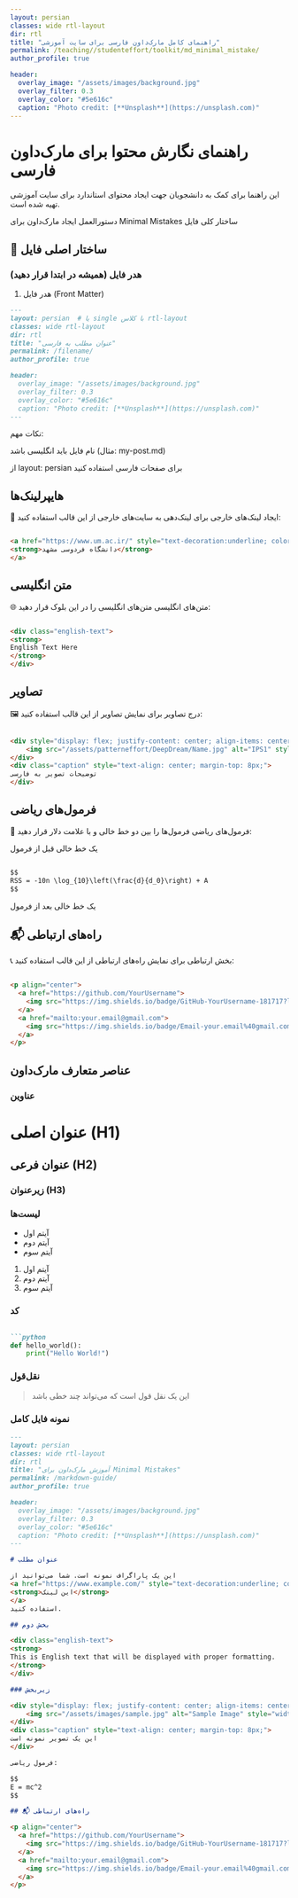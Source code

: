 ```yaml
---
layout: persian
classes: wide rtl-layout
dir: rtl
title: "راهنمای کامل مارک‌داون فارسی برای سایت آموزشی"
permalink: /teaching//studenteffort/toolkit/md_minimal_mistake/
author_profile: true

header:
  overlay_image: "/assets/images/background.jpg"
  overlay_filter: 0.3
  overlay_color: "#5e616c"
  caption: "Photo credit: [**Unsplash**](https://unsplash.com)"
---
```


#  راهنمای نگارش محتوا برای مارک‌داون  فارسی

این راهنما برای کمک به دانشجویان جهت ایجاد محتوای استاندارد برای سایت آموزشی تهیه شده است.

دستورالعمل ایجاد مارک‌داون برای Minimal Mistakes
ساختار کلی فایل



## 🎯 ساختار اصلی فایل


### هدر فایل (همیشه در ابتدا قرار دهید)

1. هدر فایل (Front Matter)

```markdown
---
layout: persian  # یا single با کلاس rtl-layout
classes: wide rtl-layout
dir: rtl
title: "عنوان مطلب به فارسی"
permalink: /filename/
author_profile: true

header:
  overlay_image: "/assets/images/background.jpg"
  overlay_filter: 0.3
  overlay_color: "#5e616c"
  caption: "Photo credit: [**Unsplash**](https://unsplash.com)"
---
```
نکات مهم:

نام فایل باید انگلیسی باشد (مثال: my-post.md)

از layout: persian برای صفحات فارسی استفاده کنید

## هایپرلینک‌ها
   🔗 ایجاد لینک‌های خارجی
برای لینک‌دهی به سایت‌های خارجی از این قالب استفاده کنید:


```markdown

<a href="https://www.um.ac.ir/" style="text-decoration:underline; color:green;" target="_blank">
<strong>دانشگاه فردوسی مشهد</strong>
</a>
```

## متن انگلیسی

   🌐 متن‌های انگلیسی
متن‌های انگلیسی را در این بلوک قرار دهید:


```markdown

<div class="english-text">
<strong>
English Text Here
</strong>
</div>
```


## تصاویر

🖼️ درج تصاویر
برای نمایش تصاویر از این قالب استفاده کنید:



```markdown

<div style="display: flex; justify-content: center; align-items: center; gap: 10px;">
    <img src="/assets/patterneffort/DeepDream/Name.jpg" alt="IPS1" style="width: 50%; height: 50%; object-fit: contain;">
</div>
<div class="caption" style="text-align: center; margin-top: 8px;">
توضیحات تصویر به فارسی
</div>
```


## فرمول‌های ریاضی

📐 فرمول‌های ریاضی
فرمول‌ها را بین دو خط خالی و با علامت دلار قرار دهید:


یک خط خالی قبل از فرمول

```markdown

$$
RSS = -10n \log_{10}\left(\frac{d}{d_0}\right) + A
$$
```

یک خط خالی بعد از فرمول

## 📬 راه‌های ارتباطی

📞 بخش ارتباطی
برای نمایش راه‌های ارتباطی از این قالب استفاده کنید:


```markdown

<p align="center">
  <a href="https://github.com/YourUsername">
    <img src="https://img.shields.io/badge/GitHub-YourUsername-181717?logo=github&logoColor=white&style=flat-square" />
  </a>
  <a href="mailto:your.email@gmail.com">
    <img src="https://img.shields.io/badge/Email-your.email%40gmail.com-EA4335?logo=gmail&logoColor=white&style=flat-square" />
  </a>
</p>
```


## عناصر متعارف مارک‌داون
### عناوین

# عنوان اصلی (H1)

## عنوان فرعی (H2)

### زیرعنوان (H3)

### لیست‌ها

- آیتم اول
- آیتم دوم
- آیتم سوم

1. آیتم اول
2. آیتم دوم
3. آیتم سوم

### کد

```markdown

```python
def hello_world():
    print("Hello World!")
```



### نقل‌قول

> این یک نقل قول است
> که می‌تواند چند خطی باشد

### نمونه فایل کامل


```markdown
---
layout: persian
classes: wide rtl-layout
dir: rtl
title: "آموزش مارک‌داون برای Minimal Mistakes"
permalink: /markdown-guide/
author_profile: true

header:
  overlay_image: "/assets/images/background.jpg"
  overlay_filter: 0.3
  overlay_color: "#5e616c"
  caption: "Photo credit: [**Unsplash**](https://unsplash.com)"
---

# عنوان مطلب

این یک پاراگراف نمونه است. شما می‌توانید از 
<a href="https://www.example.com/" style="text-decoration:underline; color:green;" target="_blank">
<strong>این لینک</strong>
</a>
استفاده کنید.

## بخش دوم

<div class="english-text">
<strong>
This is English text that will be displayed with proper formatting.
</strong>
</div>

### زیربخش

<div style="display: flex; justify-content: center; align-items: center; gap: 10px;">
    <img src="/assets/images/sample.jpg" alt="Sample Image" style="width: 50%; height: 50%; object-fit: contain;">
</div>
<div class="caption" style="text-align: center; margin-top: 8px;">
این یک تصویر نمونه است
</div>

فرمول ریاضی:

$$
E = mc^2
$$

## 📬 راه‌های ارتباطی

<p align="center">
  <a href="https://github.com/YourUsername">
    <img src="https://img.shields.io/badge/GitHub-YourUsername-181717?logo=github&logoColor=white&style=flat-square" />
  </a>
  <a href="mailto:your.email@gmail.com">
    <img src="https://img.shields.io/badge/Email-your.email%40gmail.com-EA4335?logo=gmail&logoColor=white&style=flat-square" />
  </a>
</p>
```

